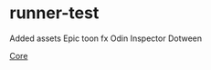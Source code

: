 # runner-test

Added assets
Epic toon fx
Odin Inspector
Dotween

[Core](Assets/_GAME/Core/README.md)